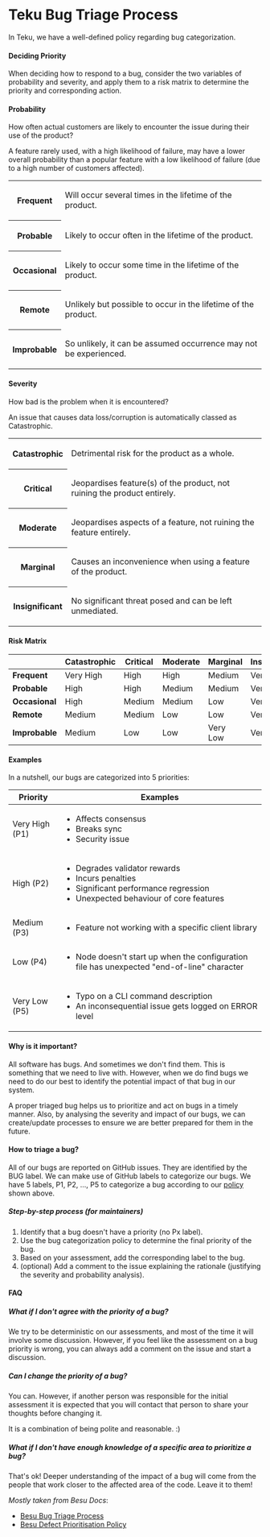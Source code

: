 # Teku Bug Triage Process

In Teku, we have a well-defined policy regarding bug categorization. 

#### Deciding Priority
When deciding how to respond to a bug, consider the two variables of probability and severity, and apply them to a risk matrix to determine the priority and corresponding action.

#### Probability
How often actual customers are likely to encounter the issue during their use of the product?

A feature rarely used, with a high likelihood of failure, may have a lower overall probability than a popular feature with a low likelihood of failure (due to a high number of customers affected).

<table>
  <tbody>
    <tr>
      <th class="confluenceTh">
        <p><strong>Frequent</strong></p>
      </th>
      <td class="confluenceTd">
        <p title=""><span>Will occur several times in the lifetime of the product.</span></p>
      </td>
    </tr>
    <tr>
      <th class="confluenceTh">
        <p><strong>Probable</strong></p>
      </th>
      <td class="confluenceTd">
        <p><span>Likely to occur often in the lifetime of the product.</span></p>
      </td>
    </tr>
    <tr>
      <th class="confluenceTh">
        <p><strong>Occasional</strong></p>
      </th>
      <td class="confluenceTd">
        <p><span>Likely to occur some time in the lifetime of the product.</span></p>
      </td>
    </tr>
    <tr>
      <th class="confluenceTh">
        <p><strong>Remote</strong></p>
      </th>
      <td class="confluenceTd">
        <p><span>Unlikely but possible to occur in the lifetime of the product.</span></p>
      </td>
    </tr>
    <tr>
      <th class="confluenceTh">
        <p><strong>Improbable</strong></p>
      </th>
      <td class="confluenceTd">
        <p><span>So unlikely, it can be assumed occurrence may not be experienced.</span></p>
      </td>
    </tr>
  </tbody>
</table>

#### Severity

How bad is the problem when it is encountered?

An issue that causes data loss/corruption is automatically classed as Catastrophic.

<table>
  <tbody>
    <tr>
      <th class="confluenceTh">
        <p><strong>Catastrophic</strong></p>
      </th>
      <td class="confluenceTd">
        <p><span>Detrimental risk for the product as a whole.</span></p>
      </td>
    </tr>
    <tr>
      <th class="confluenceTh">
        <p><strong>Critical</strong></p>
      </th>
      <td class="confluenceTd">
        <p><span>Jeopardises feature(s) of the product, not ruining the product entirely.</span></p>
      </td>
    </tr>
    <tr>
      <th class="confluenceTh">
        <p><strong>Moderate</strong></p>
      </th>
      <td class="confluenceTd">
        <p><span>Jeopardises aspects of a feature, not ruining the feature entirely.</span></p>
      </td>
    </tr>
    <tr>
      <th class="confluenceTh">
        <p><strong>Marginal</strong></p>
      </th>
      <td class="confluenceTd">
        <p><span>Causes an inconvenience when using a feature of the product.</span></p>
      </td>
    </tr>
    <tr>
      <th class="confluenceTh">
        <p><strong>Insignificant</strong></p>
      </th>
      <td class="confluenceTd">
        <p><span>No significant threat posed and can be left unmediated.&nbsp;</span></p>
      </td>
    </tr>
  </tbody>
</table>

#### Risk Matrix

<table class="tg">
<thead>
  <tr>
    <th class="tg-c3ow"></th>
    <th class="tg-7btt">Catastrophic</th>
    <th class="tg-7btt">Critical</th>
    <th class="tg-7btt">Moderate</th>
    <th class="tg-7btt">Marginal</th>
    <th class="tg-7btt">Insignificant</th>
  </tr>
</thead>
<tbody>
  <tr>
    <td class="tg-7btt"><b>Frequent</b></td>
    <td class="tg-c3ow">Very High</td>
    <td class="tg-c3ow">High</td>
    <td class="tg-c3ow">High</td>
    <td class="tg-c3ow">Medium</td>
    <td class="tg-c3ow">Very Low</td>
  </tr>
  <tr>
    <td class="tg-7btt"><b>Probable</b></td>
    <td class="tg-c3ow">High</td>
    <td class="tg-c3ow">High</td>
    <td class="tg-c3ow">Medium</td>
    <td class="tg-c3ow">Medium</td>
    <td class="tg-c3ow">Very Low</td>
    </tr>
  <tr>
    <td class="tg-7btt"><b>Occasional</b></td>
    <td class="tg-c3ow">High</td>
    <td class="tg-c3ow">Medium</td>
    <td class="tg-c3ow">Medium</td>
    <td class="tg-c3ow">Low</td>
    <td class="tg-c3ow">Very Low</td>
  </tr>
  <tr>
    <td class="tg-7btt"><b>Remote</b></td>
    <td class="tg-c3ow">Medium</td>
    <td class="tg-c3ow">Medium</td>
    <td class="tg-c3ow">Low</td>
    <td class="tg-c3ow">Low</td>
    <td class="tg-c3ow">Very Low</td>
  </tr>
  <tr>
    <td class="tg-7btt"><b>Improbable</b></td>
    <td class="tg-c3ow">Medium</td>
    <td class="tg-c3ow">Low</td>
    <td class="tg-c3ow">Low</td>
    <td class="tg-c3ow">Very Low</td>
    <td class="tg-c3ow">Very Low</td>
  </tr>
</tbody>
</table>

#### Examples 
In a nutshell, our bugs are categorized into 5 priorities: 

| Priority | Examples |
|-|-|
| Very High (P1) | <ul><li>Affects consensus</li> <li>Breaks sync</li><li>Security issue</li></ul> |
| High (P2) | <ul><li> Degrades validator rewards</li> <li>Incurs penalties</li> <li>Significant performance regression</li> <li>Unexpected behaviour of core features</li></ul>|
| Medium (P3) | <ul><li>Feature not working with a specific client library</li></ul>|
| Low (P4) | <ul><li>Node doesn't start up when the configuration file has unexpected "end-of-line" character</li></ul> |
| Very Low (P5)  | <ul><li>Typo on a CLI command description</li> <li>An inconsequential issue gets logged on ERROR level</li></ul>|

#### Why is it important?
All software has bugs. And sometimes we don't find them. This is something that we need to live with. However, when we do find bugs we need to do our best to identify the potential impact of that bug in our system.

A proper triaged bug helps us to prioritize and act on bugs in a timely manner. Also, by analysing the severity and impact of our bugs, we can create/update processes to ensure we are better prepared for them in the future.

#### How to triage a bug?
All of our bugs are reported on GitHub issues. They are identified by the BUG label. We can make use of GitHub labels to categorize our bugs. We have 5 labels, P1, P2, ..., P5 to categorize a bug according to our [policy](#Bug-Priorities) shown above.

##### Step-by-step process (for maintainers)
1) Identify that a bug doesn't have a priority (no Px label).
2) Use the bug categorization policy to determine the final priority of the bug.
3) Based on your assessment, add the corresponding label to the bug.
4) (optional) Add a comment to the issue explaining the rationale (justifying the severity and probability analysis).

#### FAQ
##### What if I don't agree with the priority of a bug?
We try to be deterministic on our assessments, and most of the time it will involve some discussion. However, if you feel like the assessment on a bug priority is wrong, you can always add a comment on the issue and start a discussion.

##### Can I change the priority of a bug?
You can. However, if another person was responsible for the initial assessment it is expected that you will contact that person to share your thoughts before changing it.

It is a combination of being polite and reasonable. :)

##### What if I don't have enough knowledge of a specific area to prioritize a bug?
That's ok! Deeper understanding of the impact of a bug will come from the people that work closer to the affected area of the code. Leave it to them!



_Mostly taken from Besu Docs_: 
* [Besu Bug Triage Process](https://wiki.hyperledger.org/display/BESU/Bug+Triage+Process)
* [Besu Defect Prioritisation Policy](https://wiki.hyperledger.org/display/BESU/Defect+Prioritisation+Policy)
